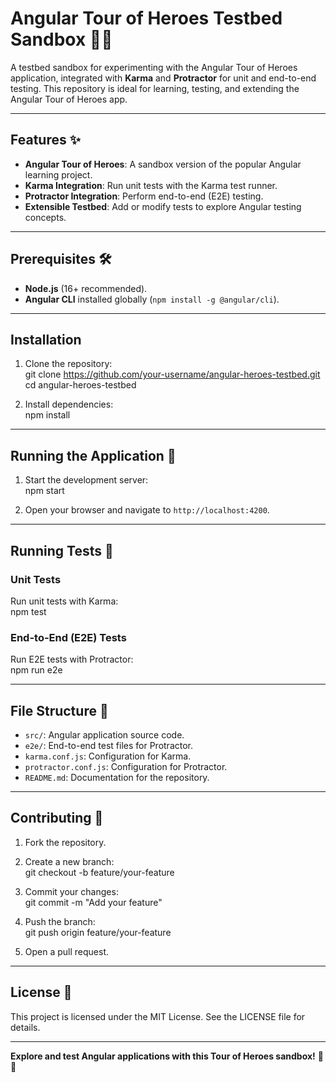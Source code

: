 # Angular Tour of Heroes Testbed Sandbox 🧪✨  

A testbed sandbox for experimenting with the Angular Tour of Heroes application, integrated with **Karma** and **Protractor** for unit and end-to-end testing. This repository is ideal for learning, testing, and extending the Angular Tour of Heroes app.

---

## Features ✨  

- **Angular Tour of Heroes**: A sandbox version of the popular Angular learning project.  
- **Karma Integration**: Run unit tests with the Karma test runner.  
- **Protractor Integration**: Perform end-to-end (E2E) testing.  
- **Extensible Testbed**: Add or modify tests to explore Angular testing concepts.  

---

## Prerequisites 🛠️  

- **Node.js** (16+ recommended).  
- **Angular CLI** installed globally (`npm install -g @angular/cli`).  

---

## Installation  

1. Clone the repository:  
git clone https://github.com/your-username/angular-heroes-testbed.git  
cd angular-heroes-testbed  

2. Install dependencies:  
npm install  

---

## Running the Application 🚀  

1. Start the development server:  
npm start  

2. Open your browser and navigate to `http://localhost:4200`.  

---

## Running Tests 🔧  

### Unit Tests  
Run unit tests with Karma:  
npm test  

### End-to-End (E2E) Tests  
Run E2E tests with Protractor:  
npm run e2e  

---

## File Structure 📂  

- `src/`: Angular application source code.  
- `e2e/`: End-to-end test files for Protractor.  
- `karma.conf.js`: Configuration for Karma.  
- `protractor.conf.js`: Configuration for Protractor.  
- `README.md`: Documentation for the repository.  

---

## Contributing 🤝  

1. Fork the repository.  
2. Create a new branch:  
git checkout -b feature/your-feature  

3. Commit your changes:  
git commit -m "Add your feature"  

4. Push the branch:  
git push origin feature/your-feature  

5. Open a pull request.  

---

## License 📝  

This project is licensed under the MIT License. See the LICENSE file for details.

---

**Explore and test Angular applications with this Tour of Heroes sandbox!** 🧪✨  
